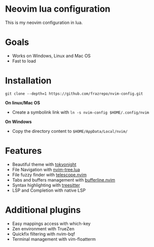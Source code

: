 
# Neovim lua configuration
This is my neovim configuration in lua.

# Goals
* Works on Windows, Linux and Mac OS
* Fast to load

# Installation
```
git clone --depth=1 https://github.com/frazrepo/nvim-config.git
```

**On linux/Mac OS**
* Create a symbolink link with `ln -s nvim-config $HOME/.config/nvim`


**On Windows**
* Copy the directory content to `$HOME/AppData/Local/nvim/`

# Features
* Beautiful theme with [tokyonight](https://github.com/folke/tokyonight.nvim)
* File Navigation with [nvim-tree.lua](https://github.com/kyazdani42/nvim-tree.lua)
* File fuzzy finder with [telescope.nvim](https://github.com/nvim-telescope/telescope.nvim) 
* Tabs and buffers management with [bufferline.nvim](https://github.com/akinsho/bufferline.nvim)
* Syntax highlighting with [treesitter](https://github.com/nvim-treesitter/nvim-treesitter)
* LSP and Completion with native LSP

# Additional plugins
* Easy mappings access with which-key 
* Zen environment with TrueZen
* Quickfix filtering with nvim-bqf
* Terminal management with vim-floatterm
